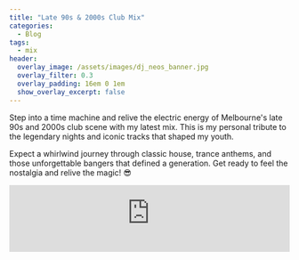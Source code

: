```yaml
---
title: "Late 90s & 2000s Club Mix"
categories:
  - Blog
tags:
  - mix
header:
  overlay_image: /assets/images/dj_neos_banner.jpg
  overlay_filter: 0.3
  overlay_padding: 16em 0 1em
  show_overlay_excerpt: false
---
```


Step into a time machine and relive the electric energy of Melbourne's late 90s and 2000s club scene with my latest mix. This is my personal tribute to the legendary nights and iconic tracks that shaped my youth.

Expect a whirlwind journey through classic house, trance anthems, and those unforgettable bangers that defined a generation. Get ready to feel the nostalgia and relive the magic! 😎

<iframe width="100%" height="120" src="https://player-widget.mixcloud.com/widget/iframe/?hide_cover=1&feed=%2Fn3os%2Fclubbing-in-melbourne-late-90s-early-00s%2F" frameborder="0" ></iframe>
